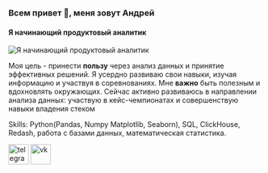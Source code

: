 ### Всем привет 👋, меня зовут Андрей
#### Я начинающий продуктовый аналитик 
![Я начинающий продуктовый аналитик ](https://i.imgur.com/K7nVJAf.png)

Моя цель - принести **пользу** через анализ данных и принятие эффективных решений. Я усердно развиваю свои навыки, изучая информацию и участвуя в соревнованиях. Мне **важно** быть полезным и вдохновлять окружающих. Сейчас активно развиваюсь в направлении анализа данных: участвую в кейс-чемпионатах и совершенствую навыки владения стеком

Skills: Python(Pandas, Numpy Matplotlib, Seaborn), SQL, ClickHouse, Redash, работа с базами данных, математическая статистика.



[<img src='https://cdn.jsdelivr.net/npm/simple-icons@3.0.1/icons/telegram.svg' alt='telegram' height='40'>](https://t.me/traveldbouy)  [<img src='https://cdn.jsdelivr.net/npm/simple-icons@3.0.1/icons/vk.svg' alt='vk' height='40'>](https://vk.com/asodyl)  


<!---
jesuskein/jesuskein is a ✨ special ✨ repository because its `README.md` (this file) appears on your GitHub profile.
You can click the Preview link to take a look at your changes.
--->

